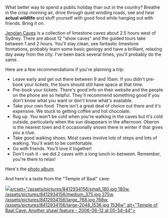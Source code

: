 <!--
.. title: Jenolan Caves - Limestone and Country Air
.. slug: 20060728jenolan-caves-limestone-and-country-air
.. date: 2006/07/28 07:48:31
.. spellcheck_exceptions: Jenolan,Pre,img,jpg,pre,ri,src,srcset,vw
.. tags: Photography, Travel
.. link: 
.. description: 
-->


What better way to spend a public holiday than out in the country? Breathe in the crisp morning air, drive through quiet winding roads, see and hear **actual wildlife** and stuff yourself with good food while hanging out with friends. Bring it on.

[Jenolan Caves](http://www.jenolancaves.org.au/) is a collection of limestone caves about 2.5 hours west of Sydney. There are about 12 "show caves" and the guided tours take between 1 and 2 hours. You'll stay clean, see fantastic limestone formations, probably learn some basic geology and have a brilliant, relaxing day away from the city. I've been back several times, you'll probably do the same.

Here are a few recommendations if you're planning a trip:

-   Leave early and get out there between 9 and 10am. If you didn't pre-book your tickets, the tours should still have space at that time.
-   Pre-book your tickets. There's good info on their website and the people on the phone are so helpful. They'll recommend something good if you don't know what you want or don't know what's available.
-   Take your own food. There isn't a great deal of choice out there and it's expensive. We stuck to getting coffee and hot chocolate.
-   Rug up. You won't be cold when you're walking in the caves but it's cold outside, particularly when the sun disappears in the afternoon. Oberon is the nearest town and it occasionally snows there in winter if that gives you a clue.
-   Take good walking shoes. Most caves involve lots of steps and lots of walking. You'll want to be comfortable.
-   Go with friends. You'll love it together!
-   Don't rush it - we did 2 caves with a long lunch in-between. Remember, you're there to relax!

Here's the [photo album](http://www.flickr.com/photos/edwin_steele/sets/72157632600929663/).

And here's a taste from the "Temple of Baal" cave:

<a href="https://www.flickr.com/photos/edwin_steele/8412934156" title="Temple of Baal Cave: Another shawl feature - 2006-06-12 at 05-54-44">
 <img class="ri"
   src="/assets/pictures/8412934156/medium_375.jpg"
   sizes="(max-width: 50em) 100vw,
          (min-width: 50em) 66vw"

   srcset="/assets/pictures/8412934156/small_180.jpg 180w, /assets/pictures/8412934156/medium_375.jpg 375w, /assets/pictures/8412934156/large_768.jpg 768w, /assets/pictures/8412934156/large-2048_1536.jpg 1536w"
   alt="Temple of Baal Cave: Another shawl feature - 2006-06-12 at 05-54-44">
</a>
